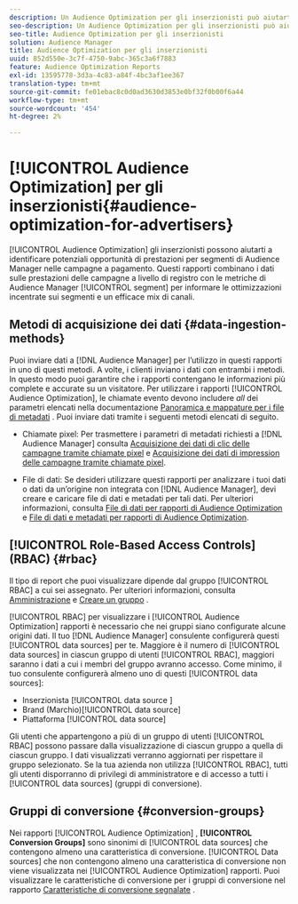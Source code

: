 ```yaml
---
description: Un Audience Optimization per gli inserzionisti può aiutarti a identificare potenziali opportunità di prestazioni per segmenti di Audience Manager nelle campagne pubblicitarie a pagamento. Questi rapporti combinano dati sulle prestazioni delle campagne a livello di registro con metriche dei segmenti di Audience Manager per informare le ottimizzazioni incentrate sui segmenti e un efficace mix di canali.
seo-description: Un Audience Optimization per gli inserzionisti può aiutarti a identificare potenziali opportunità di prestazioni per segmenti di Audience Manager nelle campagne pubblicitarie a pagamento. Questi rapporti combinano dati sulle prestazioni delle campagne a livello di registro con metriche dei segmenti di Audience Manager per informare le ottimizzazioni incentrate sui segmenti e un efficace mix di canali.
seo-title: Audience Optimization per gli inserzionisti
solution: Audience Manager
title: Audience Optimization per gli inserzionisti
uuid: 852d550e-3c7f-4750-9abc-365c3a6f7883
feature: Audience Optimization Reports
exl-id: 13595778-3d3a-4c83-a84f-4bc3af1ee367
translation-type: tm+mt
source-git-commit: fe01ebac8c0d0ad3630d3853e0bf32f0b00f6a44
workflow-type: tm+mt
source-wordcount: '454'
ht-degree: 2%

---
```


# [!UICONTROL Audience Optimization] per gli inserzionisti{#audience-optimization-for-advertisers}

[!UICONTROL Audience Optimization] gli inserzionisti possono aiutarti a identificare potenziali opportunità di prestazioni per segmenti di Audience Manager nelle campagne a pagamento. Questi rapporti combinano i dati sulle prestazioni delle campagne a livello di registro con le metriche di Audience Manager [!UICONTROL segment] per informare le ottimizzazioni incentrate sui segmenti e un efficace mix di canali.

## Metodi di acquisizione dei dati {#data-ingestion-methods}

Puoi inviare dati a [!DNL Audience Manager] per l’utilizzo in questi rapporti in uno di questi metodi. A volte, i clienti inviano i dati con entrambi i metodi. In questo modo puoi garantire che i rapporti contengano le informazioni più complete e accurate su un visitatore. Per utilizzare i rapporti [!UICONTROL Audience Optimization], le chiamate evento devono includere *all* dei parametri elencati nella documentazione [Panoramica e mappature per i file di metadati](../../../reporting/audience-optimization-reports/metadata-files-intro/metadata-file-overview.md) . Puoi inviare dati tramite i seguenti metodi elencati di seguito.

* Chiamate pixel: Per trasmettere i parametri di metadati richiesti a [!DNL Audience Manager] consulta [Acquisizione dei dati di clic delle campagne tramite chiamate pixel](../../../integration/media-data-integration/click-data-pixels.md) e [Acquisizione dei dati di impression delle campagne tramite chiamate pixel](../../../integration/media-data-integration/impression-data-pixels.md).

* File di dati: Se desideri utilizzare questi rapporti per analizzare i tuoi dati o dati da un’origine non integrata con [!DNL Audience Manager], devi creare e caricare file di dati e metadati per tali dati. Per ulteriori informazioni, consulta [File di dati per rapporti di Audience Optimization](../../../reporting/audience-optimization-reports/metadata-files-intro/datafiles-intro.md) e [File di dati e metadati per rapporti di Audience Optimization](../../../reporting/audience-optimization-reports/metadata-files-intro/metadata-files-intro.md).

## [!UICONTROL Role-Based Access Controls] (RBAC)  {#rbac}

Il tipo di report che puoi visualizzare dipende dal gruppo [!UICONTROL RBAC] a cui sei assegnato. Per ulteriori informazioni, consulta [Amministrazione](../../../features/administration/administration-overview.md) e [Creare un gruppo](../../../features/administration/administration-overview.md#create-group) .

[!UICONTROL RBAC] per visualizzare i  [!UICONTROL Audience Optimization] rapporti è necessario che nei gruppi siano configurate alcune origini dati. Il tuo [!DNL Audience Manager] consulente configurerà questi [!UICONTROL data sources] per te. Maggiore è il numero di [!UICONTROL data sources] in ciascun gruppo di utenti [!UICONTROL RBAC], maggiori saranno i dati a cui i membri del gruppo avranno accesso. Come minimo, il tuo consulente configurerà almeno uno di questi [!UICONTROL data sources]:

* Inserzionista [!UICONTROL data source ]
* Brand (Marchio)[!UICONTROL data source]
* Piattaforma [!UICONTROL data source]

Gli utenti che appartengono a più di un gruppo di utenti [!UICONTROL RBAC] possono passare dalla visualizzazione di ciascun gruppo a quella di ciascun gruppo. I dati visualizzati verranno aggiornati per rispettare il gruppo selezionato. Se la tua azienda non utilizza [!UICONTROL RBAC], tutti gli utenti disporranno di privilegi di amministratore e di accesso a tutti i [!UICONTROL data sources] (gruppi di conversione).

## Gruppi di conversione {#conversion-groups}

Nei rapporti [!UICONTROL Audience Optimization] , **[!UICONTROL Conversion Groups]** sono sinonimi di [!UICONTROL data sources] che contengono almeno una caratteristica di conversione. [!UICONTROL Data sources] che non contengono almeno una caratteristica di conversione non viene visualizzata nei  [!UICONTROL Audience Optimization] rapporti. Puoi visualizzare le caratteristiche di conversione per i gruppi di conversione nel rapporto [Caratteristiche di conversione segnalate](../../../reporting/audience-optimization-reports/aor-advertisers/reported-conversion-traits.md) .
